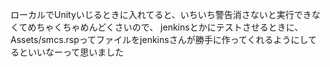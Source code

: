 ローカルでUnityいじるときに入れてると、いちいち警告消さないと実行できなくてめちゃくちゃめんどくさいので、
jenkinsとかにテストさせるときに、Assets/smcs.rspってファイルをjenkinsさんが勝手に作ってくれるようにしてるといいなーって思いました
